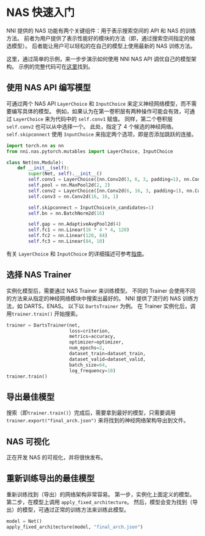 # NAS 快速入门

NNI 提供的 NAS 功能有两个关键组件：用于表示搜索空间的 API 和 NAS 的训练方法。 前者为用户提供了表示性能好的模块的方法（即，通过搜索空间指定的候选模型）。 后者能让用户可以轻松的在自己的模型上使用最新的 NAS 训练方法。

这里，通过简单的示例，来一步步演示如何使用 NNI NAS API 调优自己的模型架构。 示例的完整代码可在[这里](https://github.com/microsoft/nni/tree/master/examples/nas/naive)找到。

## 使用 NAS API 编写模型

可通过两个 NAS API `LayerChoice` 和 `InputChoice` 来定义神经网络模型，而不需要编写具体的模型。 例如，如果认为在第一卷积层有两种操作可能会有效，可通过 `LayerChoice` 来为代码中的 `self.conv1` 赋值。 同样，第二个卷积层 `self.conv2` 也可以从中选择一个。 此处，指定了 4 个候选的神经网络。 `self.skipconnect` 使用 `InputChoice` 来指定两个选项，即是否添加跳跃的连接。

```python
import torch.nn as nn
from nni.nas.pytorch.mutables import LayerChoice, InputChoice

class Net(nn.Module):
    def __init__(self):
        super(Net, self).__init__()
        self.conv1 = LayerChoice([nn.Conv2d(3, 6, 3, padding=1), nn.Conv2d(3, 6, 5, padding=2)])
        self.pool = nn.MaxPool2d(2, 2)
        self.conv2 = LayerChoice([nn.Conv2d(6, 16, 3, padding=1), nn.Conv2d(6, 16, 5, padding=2)])
        self.conv3 = nn.Conv2d(16, 16, 1)

        self.skipconnect = InputChoice(n_candidates=1)
        self.bn = nn.BatchNorm2d(16)

        self.gap = nn.AdaptiveAvgPool2d(4)
        self.fc1 = nn.Linear(16 * 4 * 4, 120)
        self.fc2 = nn.Linear(120, 84)
        self.fc3 = nn.Linear(84, 10)
```

有关 `LayerChoice` 和 `InputChoice` 的详细描述可参考[指南](NasGuide.md)。

## 选择 NAS Trainer

实例化模型后，需要通过 NAS Trainer 来训练模型。 不同的 Trainer 会使用不同的方法来从指定的神经网络模块中搜索出最好的。 NNI 提供了流行的 NAS 训练方法，如 DARTS，ENAS。 以下以 `DartsTrainer` 为例。 在 Trainer 实例化后，调用`trainer.train()` 开始搜索。

```python
trainer = DartsTrainer(net,
                       loss=criterion,
                       metrics=accuracy,
                       optimizer=optimizer,
                       num_epochs=2,
                       dataset_train=dataset_train,
                       dataset_valid=dataset_valid,
                       batch_size=64,
                       log_frequency=10)
trainer.train()
```

## 导出最佳模型

搜索（即`trainer.train()`）完成后，需要拿到最好的模型，只需要调用 `trainer.export("final_arch.json")` 来将找到的神经网络架构导出到文件。

## NAS 可视化

正在开发 NAS 的可视化，并将很快发布。

## 重新训练导出的最佳模型

重新训练找到（导出）的网络架构非常容易。 第一步，实例化上面定义的模型。 第二步，在模型上调用 `apply_fixed_architecture`。 然后，模型会变为找到（导出）的模型，可通过正常的训练方法来训练此模型。

```python
model = Net()
apply_fixed_architecture(model, "final_arch.json")
```
